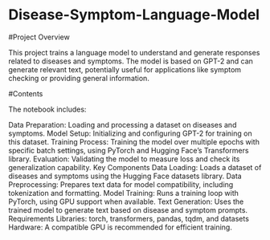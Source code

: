 # Disease-Symptom-Language-Model

#Project Overview

This project trains a language model to understand and generate responses related to diseases and symptoms. The model is based on GPT-2 and can generate relevant text, potentially useful for applications like symptom checking or providing general information.

#Contents

The notebook includes:

Data Preparation: Loading and processing a dataset on diseases and symptoms.
Model Setup: Initializing and configuring GPT-2 for training on this dataset.
Training Process: Training the model over multiple epochs with specific batch settings, using PyTorch and Hugging Face’s Transformers library.
Evaluation: Validating the model to measure loss and check its generalization capability.
Key Components
Data Loading: Loads a dataset of diseases and symptoms using the Hugging Face datasets library.
Data Preprocessing: Prepares text data for model compatibility, including tokenization and formatting.
Model Training: Runs a training loop with PyTorch, using GPU support when available.
Text Generation: Uses the trained model to generate text based on disease and symptom prompts.
Requirements
Libraries: torch, transformers, pandas, tqdm, and datasets
Hardware: A compatible GPU is recommended for efficient training.
